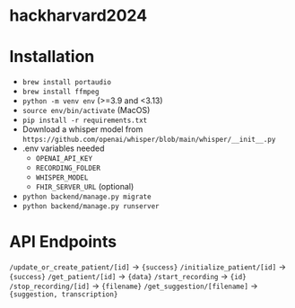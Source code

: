 # hackharvard2024

# Installation

* `brew install portaudio`
* `brew install ffmpeg`
* `python -m venv env` (>=3.9 and <3.13)
* `source env/bin/activate` (MacOS)
* `pip install -r requirements.txt`
* Download a whisper model from `https://github.com/openai/whisper/blob/main/whisper/__init__.py`
* .env variables needed
    * `OPENAI_API_KEY`
    * `RECORDING_FOLDER`
    * `WHISPER_MODEL`
    * `FHIR_SERVER_URL` (optional)
* `python backend/manage.py migrate`
* `python backend/manage.py runserver`

# API Endpoints

`/update_or_create_patient/[id]` -> `{success}`
`/initialize_patient/[id]` -> `{success}`
`/get_patient/[id]` -> `{data}`
`/start_recording` -> `{id}`
`/stop_recording/[id]` -> `{filename}`
`/get_suggestion/[filename]` -> `{suggestion, transcription}`
